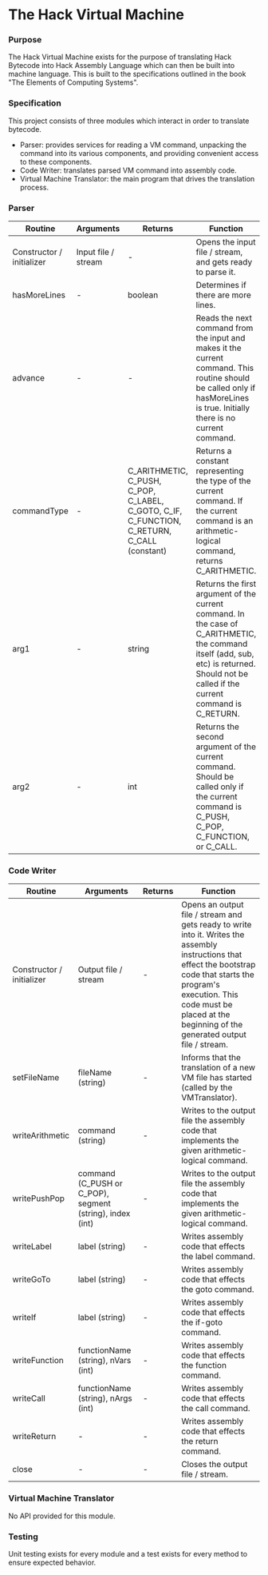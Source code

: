 # The Hack Virtual Machine

### Purpose
The Hack Virtual Machine exists for the purpose of translating Hack Bytecode into Hack Assembly Language which can then be built into machine language. This is built to the specifications outlined in the book "The Elements of Computing Systems".

### Specification
This project consists of three modules which interact in order to translate bytecode.

- Parser: provides services for reading a VM command, unpacking the command into its various components, and providing convenient access to these components.
- Code Writer: translates parsed VM command into assembly code.
- Virtual Machine Translator: the main program that drives the translation process.

### Parser
| Routine                   | Arguments           | Returns                                                                                     | Function                                                                                                                                                                                 |
|---------------------------|---------------------|---------------------------------------------------------------------------------------------|------------------------------------------------------------------------------------------------------------------------------------------------------------------------------------------|
| Constructor / initializer | Input file / stream | -                                                                                           | Opens the input file / stream, and gets ready to parse it.                                                                                                                               |
| hasMoreLines              | -                   | boolean                                                                                     | Determines if there are more lines.                                                                                                                                                      |
| advance                   | -                   | -                                                                                           | Reads the next command from the input and makes it the current command. This routine should be called only if hasMoreLines is true. Initially there is no current command.               |
| commandType               | -                   | C_ARITHMETIC, C_PUSH, C_POP, C_LABEL, C_GOTO, C_IF, C_FUNCTION, C_RETURN, C_CALL (constant) | Returns a constant representing the type of the current command. If the current command is an arithmetic-logical command, returns C_ARITHMETIC.                                          |
| arg1                      | -                   | string                                                                                      | Returns the first argument of the current command. In the case of C_ARITHMETIC, the command itself (add, sub, etc) is returned. Should not be called if the current command is C_RETURN. |
| arg2                      | -                   | int                                                                                         | Returns the second argument of the current command. Should be called only if the current command is C_PUSH, C_POP, C_FUNCTION, or C_CALL.                                                |

### Code Writer
| Routine                   | Arguments                                                | Returns | Function                                                                                                                                                                                                                                             |
|---------------------------|----------------------------------------------------------|---------|------------------------------------------------------------------------------------------------------------------------------------------------------------------------------------------------------------------------------------------------------|
| Constructor / initializer | Output file / stream                                     | -       | Opens an output file / stream and gets ready to write into it. Writes the assembly instructions that effect the bootstrap code that starts the program's execution. This code must be placed at the beginning of the generated output file / stream. |
| setFileName               | fileName (string)                                        | -       | Informs that the translation of a new VM file has started (called by the VMTranslator).                                                                                                                                                              |
| writeArithmetic           | command (string)                                         | -       | Writes to the output file the assembly code that implements the given arithmetic-logical command.                                                                                                                                                    |
| writePushPop              | command (C_PUSH or C_POP), segment (string), index (int) | -       | Writes to the output file the assembly code that implements the given arithmetic-logical command.                                                                                                                                                    |
| writeLabel                | label (string)                                           | -       | Writes assembly code that effects the label command.                                                                                                                                                                                                 |
| writeGoTo                 | label (string)                                           | -       | Writes assembly code that effects the goto command.                                                                                                                                                                                                  |
| writeIf                   | label (string)                                           | -       | Writes assembly code that effects the if-goto command.                                                                                                                                                                                               |
| writeFunction             | functionName (string), nVars (int)                       | -       | Writes assembly code that effects the function command.                                                                                                                                                                                              |
| writeCall                 | functionName (string), nArgs (int)                       | -       | Writes assembly code that effects the call command.                                                                                                                                                                                                  |
| writeReturn               | -                                                        | -       | Writes assembly code that effects the return command.                                                                                                                                                                                                |
| close                     | -                                                        | -       | Closes the output file / stream.                                                                                                                                                                                                                     |

### Virtual Machine Translator
No API provided for this module.

### Testing
Unit testing exists for every module and a test exists for every method to ensure expected behavior.